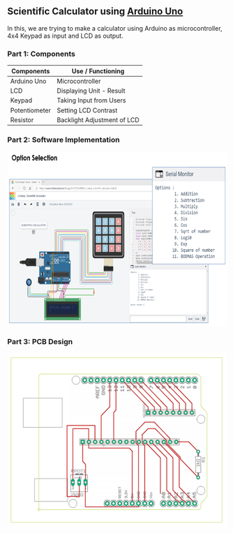 ## Scientific Calculator using [Arduino Uno](https://www.arduino.cc/)

In this, we are trying to make a calculator using Arduino as microcontroller, 4x4 Keypad as input and LCD as output. 

### Part 1: Components

|         Components          |                  Use / Functioning                          |
|-----------------------------|-------------------------------------------------------------|
| Arduino Uno                 | Microcontroller                                             |
| LCD                         | Displaying Unit - Result                                    |
| Keypad                      | Taking Input from Users                                     |
| Potentiometer               | Setting LCD Contrast                                        |
| Resistor                    | Backlight Adjustment of LCD                                 |

### Part 2: Software Implementation

<div align='center'>
<img src = 'examples/diagram.PNG' height="400px">
</div>

### Part 3: PCB Design

<div align='center'>
<img src = 'examples/pcb_design.PNG' height="400px">
</div>
